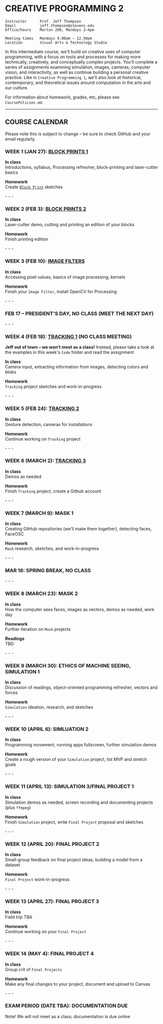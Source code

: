 # CREATIVE PROGRAMMING 2

    Instructor      Prof. Jeff Thompson
    Email           jeff.thompson@stevens.edu
    Office/hours    Morton 208, Mondays 2–4pm

    Meeting times   Mondays 9.00am – 12.50pm
    Location        Visual Arts & Technology Studio

In this intermediate course, we’ll build on creative uses of computer programming, with a focus on tools and processes for making more technically, creatively, and conceptually complex projects. You’ll complete a series of assignments examining simulation, images, cameras, computer vision, and interactivity, as well as continue building a personal creative practice. Like in `Creative Programming 1`, we’ll also look at historical, contemporary, and theoretical issues around computation in the arts and our culture.

For information about homework, grades, etc, please see `CoursePolicies.md`.

***

## COURSE CALENDAR
Please note this is subject to change – be sure to check GitHub and your email regularly.

### WEEK 1 (JAN 27): [BLOCK PRINTS 1](https://github.com/jeffThompson/CreativeProgramming2/blob/master/Assignments/Week01_BlockPrints.md)  
**In class**  
Introductions, syllabus, Processing refresher, block-printing and laser-cutter basics  

**Homework**  
Create [`Block Print`](https://github.com/jeffThompson/CreativeProgramming2/blob/master/Assignments/Week01_BlockPrints.md) sketches  

\- \- \-

### WEEK 2 (FEB 3): [BLOCK PRINTS 2](https://github.com/jeffThompson/CreativeProgramming2/blob/master/Assignments/Week01_BlockPrints.md)  
**In class**  
Laser-cutter demo, cutting and printing an edition of your blocks  

**Homework**  
Finish printing edition  

\- \- \-

### WEEK 3 (FEB 10): [IMAGE FILTERS](https://github.com/jeffThompson/CreativeProgramming2/blob/master/Assignments/Week03_ImageFilters.md)  
**In class**  
Accessing pixel values, basics of image processing, kernels  

**Homework**  
Finish your `Image Filter`, install OpenCV for Processing  

\- \- \-  

### FEB 17 – PRESIDENT'S DAY, NO CLASS (MEET THE NEXT DAY)

\- \- \-

### WEEK 4 (FEB 18): [TRACKING 1](https://github.com/jeffThompson/CreativeProgramming2/blob/master/Assignments/Week04_Tracking.md) (NO CLASS MEETING)  
**Jeff out of town – we won't meet as a class!** Instead, please take a look at the examples in this week's `Code` folder and read the assignment  

**In class**  
Camera input, extracting information from images, detecting colors and blobs  

**Homework**  
`Tracking` project sketches and work-in-progress  

\- \- \-

### WEEK 5 (FEB 24): [TRACKING 2](https://github.com/jeffThompson/CreativeProgramming2/blob/master/Assignments/Week04_Tracking.md)  
**In class**  
Gesture detection, cameras for installations  

**Homework**  
Continue working on `Tracking` project  

\- \- \-

### WEEK 6 (MARCH 2): [TRACKING 3](https://github.com/jeffThompson/CreativeProgramming2/blob/master/Assignments/Week04_Tracking.md)  
**In class**  
Demos as needed  

**Homework**  
Finish `Tracking` project, create a Github account  

\- \- \-

### WEEK 7 (MARCH 9): MASK 1  
**In class**  
Creating GitHub repositories (we'll make them together), detecting faces, FaceOSC  

**Homework**  
`Mask` research, sketches, and work-in-progress  

\- \- \-  

### MAR 16: SPRING BREAK, NO CLASS  

\- \- \-

### WEEK 8 (MARCH 23): MASK 2  
**In class**  
How the computer sees faces, images as vectors, demos as needed, work day  

**Homework**  
Further iteration on `Mask` projects  

**Readings**  
TBD  

\- \- \-

### WEEK 9 (MARCH 30): ETHICS OF MACHINE SEEING, SIMULATION 1
**In class**  
Discussion of readings, object-oriented programming refresher, vectors and forces  

**Homework**  
`Simulation` ideation, research, and sketches

\- \- \-

### WEEK 10 (APRIL 6): SIMLUATION 2  
**In class**  
Programming movement, running apps fullscreen, further simulation demos  

**Homework**  
Create a rough version of your `Simulation` project, list MVP and stretch goals

\- \- \-

### WEEK 11 (APRIL 13): SIMULATION 3/FINAL PROJECT 1  
**In class**  
Simulation demos as needed, screen recording and documenting projects (plus `ffmpeg`)  

**Homework**  
Finish `Simulation` project, write `Final Project` proposal and sketches

\- \- \-

### WEEK 12 (APRIL 20): FINAL PROJECT 2  
**In class**  
Small-group feedback on final project ideas, building a model from a dataset    

**Homework**  
`Final Project` work-in-progress

\- \- \-

### WEEK 13 (APRIL 27): FINAL PROJECT 3  
**In class**  
Field trip TBA  

**Homework**  
Continue working on your `Final Project`

\- \- \-

### WEEK 14 (MAY 4): FINAL PROJECT 4  
**In class**  
Group crit of `Final Projects`

**Homework**  
Make any final changes to your project, document and upload to Canvas  

\- \- \-

### EXAM PERIOD (DATE TBA): DOCUMENTATION DUE  
Note! We will not meet as a class; documentation is due online


